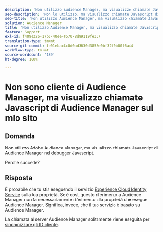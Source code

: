 ```yaml
---
description: 'Non utilizzo Audience Manager, ma visualizzo chiamate Javascript di Audience Manager nel debugger Javascript: perché?'
seo-description: 'Non lo utilizzo, ma visualizzo chiamate Javascript di Audience Manager nel debugger Javascript: perché?'
seo-title: 'Non utilizzo Audience Manager, ma visualizzo chiamate Javascript di Audience Manager nel debugger Javascript: perché?'
solution: Audience Manager
title: 'Non utilizzo Audience Manager, ma visualizzo chiamate Javascript di Audience Manager nel debugger Javascript: perché?'
feature: Support
exl-id: f409e326-17b3-40ee-8570-8d99119fe337
translation-type: tm+mt
source-git-commit: fe01ebac8c0d0ad3630d3853e0bf32f0b00f6a44
workflow-type: tm+mt
source-wordcount: '189'
ht-degree: 100%

---
```


# Non sono cliente di Audience Manager, ma visualizzo chiamate Javascript di Audience Manager sul mio sito

## Domanda

Non utilizzo Adobe Audience Manager, ma visualizzo chiamate Javascript di Audience Manager nel debugger Javascript.

Perché succede?

## Risposta

È probabile che tu stia eseguendo il servizio [Experience Cloud Identity Service](https://docs.adobe.com/content/help/it-IT/id-service/using/home.html) sulla tua proprietà. Se è così, questo riferimento a Audience Manager non fa necessariamente riferimento alla proprietà che esegue Audience Manager. Significa, invece, che il tuo servizio è basato su Audience Manager.

La chiamata al server Audience Manager solitamente viene eseguita per [sincronizzare gli ID cliente](https://docs.adobe.com/content/help/it-IT/id-service/using/id-service-api/methods/setcustomerids.html).
